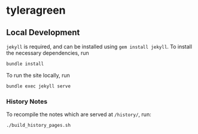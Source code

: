 # tyleragreen

## Local Development

`jekyll` is required, and can be installed using `gem install jekyll`.
To install the necessary dependencies, run
```bash
bundle install
```
To run the site locally, run
```bash
bundle exec jekyll serve
```
### History Notes
To recompile the notes which are served at `/history/`, run:
```bash
./build_history_pages.sh
```
